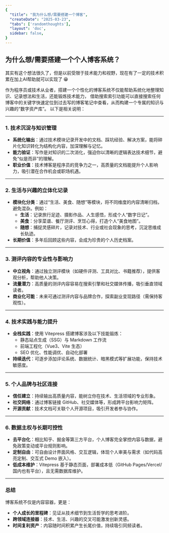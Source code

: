 ```yaml
---
{
  "title": "我为什么想/需要搭建一个博客",
  "createDate": "2025-03-23",
  "tabs": ['randomthoughts'],
  "layout": 'doc',
  sidebar: false,
}
---
```


## 为什么想/需要搭建一个个人博客系统？
其实有这个想法很久了，但是以前受限于技术能力和视野，现在有了一定的技术积累在加上AI帮助就可以实现了 :grin:

作为程序员或技术从业者，搭建一个个性化的博客系统不仅能帮助系统化地整理知识、记录想法和生活，还能锻炼技术能力，
借助搜索索引功能可以直接搜索任何博客中的关键字快速定位到过去写的博客笔记中查看，从而构建一个专属的知识与兴趣的“数字资产库”。
以下是相关说明：

---

### 1. **技术沉淀与知识管理**
- **系统化输出**：通过技术模块记录开发中的文档、踩坑经验、解决方案，能将碎片化知识转化为结构化内容，加深理解与记忆。
- **能力验证**：写作是对知识的二次消化，强迫你以清晰的逻辑表达技术细节，避免“似是而非”的理解。
- **职业价值**：技术博客是程序员的竞争力之一，高质量的文档能提升个人影响力，吸引潜在合作机会或职场机遇。

---

### 2. **生活与兴趣的立体化记录**
- **模块化分类**：通过“生活、美食、随想”等模块，将不同维度的内容清晰归档，避免混杂。例如：
    - **生活**：记录旅行足迹、摄影作品、人生感悟，形成个人“数字日记”。
    - **美食**：分享菜谱、餐厅测评、烹饪心得，打造个人“美食地图”。
    - **随想**：捕捉灵感碎片，记录对技术、行业或社会现象的思考，沉淀思维成长轨迹。
- **长期价值**：多年后回顾这些内容，会成为珍贵的个人历史档案。

---

### 3. **测评内容的专业性与影响力**
- **中立视角**：通过独立测评模块（如硬件评测、工具对比、书籍推荐），提供客观分析，帮助他人决策。
- **流量潜力**：高质量的测评内容容易在搜索引擎和社交媒体传播，吸引垂直领域读者。
- **商业化可能**：未来可通过测评内容与品牌合作，探索副业变现路径（需保持客观性）。

---

### 4. **技术实践与能力提升**
- **全栈实践**：使用 Vitepress 搭建博客涉及以下技能锻炼：
    - 静态站点生成（SSG）与 Markdown 工作流
    - 前端工程化（Vue3、Vite 生态）
    - SEO 优化、性能调优、自动化部署
- **持续迭代**：可逐步添加评论系统、数据统计、暗黑模式等扩展功能，保持技术敏感度。

---

### 5. **个人品牌与社区连接**
- **信任建立**：持续输出高质量内容，能树立你在技术、生活领域的专业形象。
- **社交网络**：通过博客链接 GitHub、社交媒体等，形成跨平台影响力矩阵。
- **开源贡献**：技术文档可关联个人开源项目，吸引开发者参与协作。

---

### 6. **数据主权与长期可控性**
- **去平台化**：相比知乎、掘金等第三方平台，个人博客完全掌控内容与数据，避免政策变动或平台规则影响。
- **定制自由**：可自由设计界面风格、交互逻辑，体现个人审美与需求（如代码高亮定制、交互式 Demo 嵌入）。
- **低成本维护**：Vitepress 基于静态页面，部署成本低（GitHub Pages/Vercel/国内也有平台），且无需数据库维护。

---

### 总结
博客系统不仅是内容容器，更是：
- **个人成长的里程碑**：见证从技术细节到生活哲学的思考进阶。
- **跨领域连接器**：技术、生活、兴趣的交叉可能激发创新灵感。
- **时间复利资产**：内容随时间积累产生长尾价值，持续吸引同频读者。


